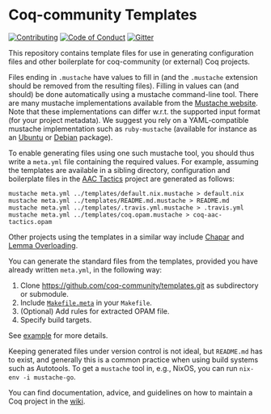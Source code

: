#  Coq-community Templates

[![Contributing][contributing-shield]][contributing-link]
[![Code of Conduct][conduct-shield]][conduct-link]
[![Gitter][gitter-shield]][gitter-link]

[contributing-shield]: https://img.shields.io/badge/contributions-welcome-%23f7931e.svg
[contributing-link]: https://github.com/coq-community/manifesto/blob/master/CONTRIBUTING.md

[conduct-shield]: https://img.shields.io/badge/%E2%9D%A4-code%20of%20conduct-%23f15a24.svg
[conduct-link]: https://github.com/coq-community/manifesto/blob/master/CODE_OF_CONDUCT.md

[gitter-shield]: https://img.shields.io/badge/chat-on%20gitter-%23c1272d.svg
[gitter-link]: https://gitter.im/coq-community/Lobby

This repository contains template files for use in generating configuration files
and other boilerplate for coq-community (or external) Coq projects.

Files ending in `.mustache` have values to fill in (and the `.mustache`
extension should be removed from the resulting files). Filling in values can (and should)
be done automatically using a mustache command-line tool. There are many mustache
implementations available from the [Mustache website](https://mustache.github.io).
Note that these implementations can differ w.r.t. the supported input
format (for your project metadata). We suggest you rely on a
YAML-compatible mustache implementation such as `ruby-mustache`
(available for instance as an
[Ubuntu](https://packages.ubuntu.com/ruby-mustache) or
[Debian](https://packages.debian.org/ruby-mustache) package).

To enable generating files using one such mustache tool, you should
thus write a `meta.yml` file containing the required values. For
example, assuming the templates are available in a sibling directory,
configuration and boilerplate files in the
[AAC Tactics](https://github.com/coq-community/aac-tactics)
project are generated as follows:
```shell
mustache meta.yml ../templates/default.nix.mustache > default.nix
mustache meta.yml ../templates/README.md.mustache > README.md
mustache meta.yml ../templates/.travis.yml.mustache > .travis.yml
mustache meta.yml ../templates/coq.opam.mustache > coq-aac-tactics.opam
```
Other projects using the templates in a similar way include
[Chapar](https://github.com/coq-community/chapar) and
[Lemma Overloading](https://github.com/coq-community/lemma-overloading).

You can generate the standard files from the templates, provided
you have already written `meta.yml`, in the following way:

1. Clone https://github.com/coq-community/templates.git as subdirectory or submodule.
2. Include [`Makefile.meta`](Makefile.meta) in your `Makefile`.
3. (Optional) Add rules for extracted OPAM file.
4. Specify build targets.

See [example](example) for more details.

Keeping generated files under version control is not ideal, but `README.md` has to exist,
and generally this is a common practice when using build systems such as Autotools.
To get a `mustache` tool in, e.g., NixOS, you can run `nix-env -i mustache-go`.

You can find documentation, advice, and guidelines on how to maintain a Coq project
in the [wiki](https://github.com/coq-community/manifesto/wiki).
